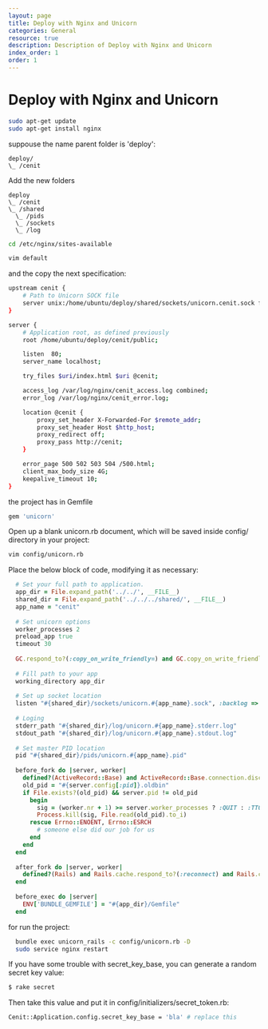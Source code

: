 ```yaml
---
layout: page
title: Deploy with Nginx and Unicorn
categories: General
resource: true
description: Description of Deploy with Nginx and Unicorn 
index_order: 1
order: 1
---
```



# Deploy with Nginx and Unicorn

```bash
sudo apt-get update
sudo apt-get install nginx
```

suppouse the name parent folder is 'deploy':

```
deploy/
\_ /cenit
```

Add the new folders

```
deploy
\_ /cenit
\_ /shared
  \_ /pids
  \_ /sockets
  \_ /log
```

```bash
cd /etc/nginx/sites-available
```

```bash
vim default 
```

and the copy the next specification: 

```bash
upstream cenit {
    # Path to Unicorn SOCK file
    server unix:/home/ubuntu/deploy/shared/sockets/unicorn.cenit.sock fail_timeout=0;
}

server {
    # Application root, as defined previously
    root /home/ubuntu/deploy/cenit/public;

    listen  80;
    server_name localhost;

    try_files $uri/index.html $uri @cenit;

    access_log /var/log/nginx/cenit_access.log combined;
    error_log /var/log/nginx/cenit_error.log;

    location @cenit {
        proxy_set_header X-Forwarded-For $remote_addr;
        proxy_set_header Host $http_host;
        proxy_redirect off;
        proxy_pass http://cenit;
    }

    error_page 500 502 503 504 /500.html;
    client_max_body_size 4G;
    keepalive_timeout 10;
}
```

the project has in Gemfile

```ruby
gem 'unicorn'  
```

Open up a blank unicorn.rb document, which will be saved inside config/ directory in your project:

```bash
vim config/unicorn.rb
```

Place the below block of code, modifying it as necessary:

```ruby
  # Set your full path to application.
  app_dir = File.expand_path('../../', __FILE__)
  shared_dir = File.expand_path('../../../shared/', __FILE__)
  app_name = "cenit"
 
  # Set unicorn options
  worker_processes 2
  preload_app true
  timeout 30
 
  GC.respond_to?(:copy_on_write_friendly=) and GC.copy_on_write_friendly = true
 
  # Fill path to your app
  working_directory app_dir
 
  # Set up socket location
  listen "#{shared_dir}/sockets/unicorn.#{app_name}.sock", :backlog => 64
 
  # Loging
  stderr_path "#{shared_dir}/log/unicorn.#{app_name}.stderr.log"
  stdout_path "#{shared_dir}/log/unicorn.#{app_name}.stdout.log"
 
  # Set master PID location
  pid "#{shared_dir}/pids/unicorn.#{app_name}.pid"
 
  before_fork do |server, worker|
    defined?(ActiveRecord::Base) and ActiveRecord::Base.connection.disconnect!
    old_pid = "#{server.config[:pid]}.oldbin"
    if File.exists?(old_pid) && server.pid != old_pid
      begin
        sig = (worker.nr + 1) >= server.worker_processes ? :QUIT : :TTOU
        Process.kill(sig, File.read(old_pid).to_i)
      rescue Errno::ENOENT, Errno::ESRCH
        # someone else did our job for us
      end
    end
  end
 
  after_fork do |server, worker|
    defined?(Rails) and Rails.cache.respond_to?(:reconnect) and Rails.cache.reconnect
  end
 
  before_exec do |server|
    ENV['BUNDLE_GEMFILE'] = "#{app_dir}/Gemfile"
  end
```

for run the project:

```bash
  bundle exec unicorn_rails -c config/unicorn.rb -D
  sudo service nginx restart
```

If you have some trouble with secret_key_base, you can generate a random secret key value:

```bash
$ rake secret
```	

Then take this value and put it in config/initializers/secret_token.rb:

```bash
Cenit::Application.config.secret_key_base = 'bla' # replace this
```